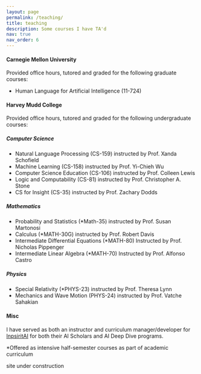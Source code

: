 ```yaml
---
layout: page
permalink: /teaching/
title: teaching
description: Some courses I have TA'd
nav: true
nav_order: 6
---
```


#### Carnegie Mellon University
Provided office hours, tutored and graded for the following graduate courses:
- Human Language for Artificial Intelligence (11-724)

#### Harvey Mudd College
Provided office hours, tutored and graded for the following undergraduate courses:

##### Computer Science
- Natural Language Processing (CS-159) instructed by Prof. Xanda Schofield
- Machine Learning (CS-158) instructed by Prof. Yi-Chieh Wu
- Computer Science Education (CS-106) instructed by Prof. Colleen Lewis
- Logic and Computability (CS-81) instructed by Prof. Christopher A. Stone
- CS for Insight (CS-35) instructed by Prof. Zachary Dodds 

##### Mathematics
- Probability and Statistics (*Math-35) instructed by Prof. Susan Martonosi
- Calculus (*MATH-30G) instructed by Prof. Robert Davis
- Intermediate Differential Equations (*MATH-80) Instructed by Prof. Nicholas Pippenger
- Intermediate Linear Algebra (*MATH-70) Instructed by Prof. Alfonso Castro

##### Physics
- Special Relativity (*PHYS-23) instructed by Prof. Theresa Lynn
- Mechanics and Wave Motion (PHYS-24) instructed by Prof. Vatche Sahakian

#### Misc
I have served as both an instructor and curriculum manager/developer for [InpsiritAI](https://www.inspiritai.com/) for both their AI Scholars and AI Deep Dive programs.
 
*Offered as intensive half-semester courses as part of academic curriculum

site under construction
